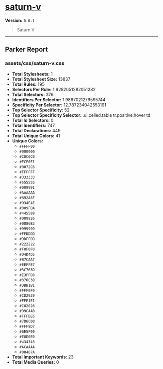 # [saturn-v]( https://github.com/marcio/saturn-v )

**Version:** `0.0.1`

> Saturn V

* * *

## Parker Report

### assets/css/saturn-v.css

- **Total Stylesheets:** 1
- **Total Stylesheet Size:** 13837
- **Total Rules:** 195
- **Selectors Per Rule:** 1.9282051282051282
- **Total Selectors:** 376
- **Identifiers Per Selector:** 1.9867021276595744
- **Specificity Per Selector:** 12.787234042553191
- **Top Selector Specificity:** 52
- **Top Selector Specificity Selector:** .ui.celled.table tr.positive:hover td
- **Total Id Selectors:** 0
- **Total Identifiers:** 747
- **Total Declarations:** 449
- **Total Unique Colors:** 41
- **Unique Colors:**
	- `#FFFF00`
	- `#000000`
	- `#C0C0C0`
	- `#ECF0F1`
	- `#0072C6`
	- `#FFFFFF`
	- `#333333`
	- `#555555`
	- `#009991`
	- `#AAAAAA`
	- `#892A6F`
	- `#934E4E`
	- `#009FDA`
	- `#445588`
	- `#009926`
	- `#0086B3`
	- `#999999`
	- `#FFDDDD`
	- `#DDFFDD`
	- `#222222`
	- `#F0F0F0`
	- `#D4D4D5`
	- `#B7CAA7`
	- `#EEFFE7`
	- `#3C763D`
	- `#E3FFD8`
	- `#376C38`
	- `#DBB1B1`
	- `#FFF0F0`
	- `#CD2929`
	- `#FFE1E1`
	- `#C02626`
	- `#D9CAAB`
	- `#FFFBE6`
	- `#7D6C00`
	- `#FFF9D7`
	- `#6E5F00`
	- `#E0E0E0`
	- `#434343`
	- `#ACAAAA`
	- `#00467A`
- **Total Important Keywords:** 23
- **Total Media Queries:** 0
